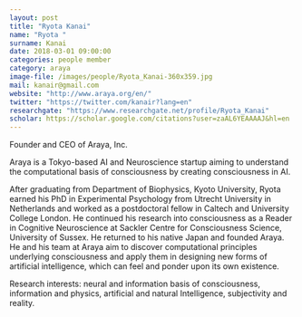 ```yaml
---
layout: post
title: "Ryota Kanai"
name: "Ryota "
surname: Kanai
date: 2018-03-01 09:00:00
categories: people member
category: araya
image-file: /images/people/Ryota_Kanai-360x359.jpg
mail: kanair@gmail.com
website: "http://www.araya.org/en/"
twitter: "https://twitter.com/kanair?lang=en"
researchgate: "https://www.researchgate.net/profile/Ryota_Kanai"
scholar: https://scholar.google.com/citations?user=zaAL6YEAAAAJ&hl=en
---
```

Founder and CEO of Araya, Inc.

Araya is a Tokyo-based AI and Neuroscience startup aiming to understand the computational basis of consciousness by creating consciousness in AI.

After graduating from Department of Biophysics, Kyoto University, Ryota earned his PhD in Experimental Psychology from Utrecht University in Netherlands and worked as a postdoctoral fellow in Caltech and University College London. He continued his research into consciousness as a Reader in Cognitive Neuroscience at Sackler Centre for Consciousness Science, University of Sussex. He returned to his native Japan and founded Araya. He and his team at Araya aim to discover computational principles underlying consciousness and apply them in designing new forms of artificial intelligence, which can feel and ponder upon its own existence.

Research interests: neural and information basis of consciousness, information and physics, artificial and natural Intelligence, subjectivity and reality.
